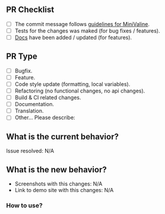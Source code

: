 <!-- ATTENTION!
Please write pull request readme in English, thanks!
-->

## PR Checklist <!-- 我确认我已经查看了 -->
<!-- Change [ ] to [x] to select (将 [ ] 换成 [x] 来选择) -->

- [ ] The commit message follows [guidelines for MiniValine](https://github.com/MiniValine/MiniValine/blob/master/.github/CONTRIBUTING.md).
- [ ] Tests for the changes was maked (for bug fixes / features).
- [ ] [Docs](https://github.com/MiniValine/MiniValine/blob/master/README.md) have been added / updated (for features).

## PR Type
<!-- What kind of change does this PR introduce? -->

- [ ] Bugfix.
- [ ] Feature.
- [ ] Code style update (formatting, local variables).
- [ ] Refactoring (no functional changes, no api changes).
- [ ] Build & CI related changes.
- [ ] Documentation.
- [ ] Translation.
- [ ] Other... Please describe:

## What is the current behavior?
<!-- Please describe the current behavior that you are modifying, or link to a relevant issue -->

Issue resolved: N/A

## What is the new behavior?
<!-- Description about this pull, in several words -->

- Screenshots with this changes: N/A
- Link to demo site with this changes: N/A

### How to use?

```

```
